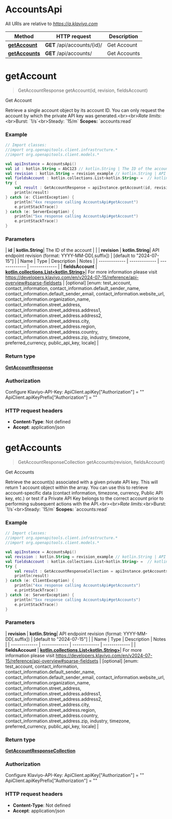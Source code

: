 # AccountsApi

All URIs are relative to *https://a.klaviyo.com*

| Method | HTTP request | Description |
| ------------- | ------------- | ------------- |
| [**getAccount**](AccountsApi.md#getAccount) | **GET** /api/accounts/{id}/ | Get Account |
| [**getAccounts**](AccountsApi.md#getAccounts) | **GET** /api/accounts/ | Get Accounts |


<a id="getAccount"></a>
# **getAccount**
> GetAccountResponse getAccount(id, revision, fieldsAccount)

Get Account

Retrieve a single account object by its account ID. You can only request the account by which the private API key was generated.&lt;br&gt;&lt;br&gt;*Rate limits*:&lt;br&gt;Burst: &#x60;1/s&#x60;&lt;br&gt;Steady: &#x60;15/m&#x60;  **Scopes:** &#x60;accounts:read&#x60;

### Example
```kotlin
// Import classes:
//import org.openapitools.client.infrastructure.*
//import org.openapitools.client.models.*

val apiInstance = AccountsApi()
val id : kotlin.String = AbC123 // kotlin.String | The ID of the account
val revision : kotlin.String = revision_example // kotlin.String | API endpoint revision (format: YYYY-MM-DD[.suffix])
val fieldsAccount : kotlin.collections.List<kotlin.String> =  // kotlin.collections.List<kotlin.String> | For more information please visit https://developers.klaviyo.com/en/v2024-07-15/reference/api-overview#sparse-fieldsets
try {
    val result : GetAccountResponse = apiInstance.getAccount(id, revision, fieldsAccount)
    println(result)
} catch (e: ClientException) {
    println("4xx response calling AccountsApi#getAccount")
    e.printStackTrace()
} catch (e: ServerException) {
    println("5xx response calling AccountsApi#getAccount")
    e.printStackTrace()
}
```

### Parameters
| **id** | **kotlin.String**| The ID of the account | |
| **revision** | **kotlin.String**| API endpoint revision (format: YYYY-MM-DD[.suffix]) | [default to &quot;2024-07-15&quot;] |
| Name | Type | Description  | Notes |
| ------------- | ------------- | ------------- | ------------- |
| **fieldsAccount** | [**kotlin.collections.List&lt;kotlin.String&gt;**](kotlin.String.md)| For more information please visit https://developers.klaviyo.com/en/v2024-07-15/reference/api-overview#sparse-fieldsets | [optional] [enum: test_account, contact_information, contact_information.default_sender_name, contact_information.default_sender_email, contact_information.website_url, contact_information.organization_name, contact_information.street_address, contact_information.street_address.address1, contact_information.street_address.address2, contact_information.street_address.city, contact_information.street_address.region, contact_information.street_address.country, contact_information.street_address.zip, industry, timezone, preferred_currency, public_api_key, locale] |

### Return type

[**GetAccountResponse**](GetAccountResponse.md)

### Authorization


Configure Klaviyo-API-Key:
    ApiClient.apiKey["Authorization"] = ""
    ApiClient.apiKeyPrefix["Authorization"] = ""

### HTTP request headers

 - **Content-Type**: Not defined
 - **Accept**: application/json

<a id="getAccounts"></a>
# **getAccounts**
> GetAccountResponseCollection getAccounts(revision, fieldsAccount)

Get Accounts

Retrieve the account(s) associated with a given private API key. This will return 1 account object within the array.  You can use this to retrieve account-specific data (contact information, timezone, currency, Public API key, etc.) or test if a Private API Key belongs to the correct account prior to performing subsequent actions with the API.&lt;br&gt;&lt;br&gt;*Rate limits*:&lt;br&gt;Burst: &#x60;1/s&#x60;&lt;br&gt;Steady: &#x60;15/m&#x60;  **Scopes:** &#x60;accounts:read&#x60;

### Example
```kotlin
// Import classes:
//import org.openapitools.client.infrastructure.*
//import org.openapitools.client.models.*

val apiInstance = AccountsApi()
val revision : kotlin.String = revision_example // kotlin.String | API endpoint revision (format: YYYY-MM-DD[.suffix])
val fieldsAccount : kotlin.collections.List<kotlin.String> =  // kotlin.collections.List<kotlin.String> | For more information please visit https://developers.klaviyo.com/en/v2024-07-15/reference/api-overview#sparse-fieldsets
try {
    val result : GetAccountResponseCollection = apiInstance.getAccounts(revision, fieldsAccount)
    println(result)
} catch (e: ClientException) {
    println("4xx response calling AccountsApi#getAccounts")
    e.printStackTrace()
} catch (e: ServerException) {
    println("5xx response calling AccountsApi#getAccounts")
    e.printStackTrace()
}
```

### Parameters
| **revision** | **kotlin.String**| API endpoint revision (format: YYYY-MM-DD[.suffix]) | [default to &quot;2024-07-15&quot;] |
| Name | Type | Description  | Notes |
| ------------- | ------------- | ------------- | ------------- |
| **fieldsAccount** | [**kotlin.collections.List&lt;kotlin.String&gt;**](kotlin.String.md)| For more information please visit https://developers.klaviyo.com/en/v2024-07-15/reference/api-overview#sparse-fieldsets | [optional] [enum: test_account, contact_information, contact_information.default_sender_name, contact_information.default_sender_email, contact_information.website_url, contact_information.organization_name, contact_information.street_address, contact_information.street_address.address1, contact_information.street_address.address2, contact_information.street_address.city, contact_information.street_address.region, contact_information.street_address.country, contact_information.street_address.zip, industry, timezone, preferred_currency, public_api_key, locale] |

### Return type

[**GetAccountResponseCollection**](GetAccountResponseCollection.md)

### Authorization


Configure Klaviyo-API-Key:
    ApiClient.apiKey["Authorization"] = ""
    ApiClient.apiKeyPrefix["Authorization"] = ""

### HTTP request headers

 - **Content-Type**: Not defined
 - **Accept**: application/json

